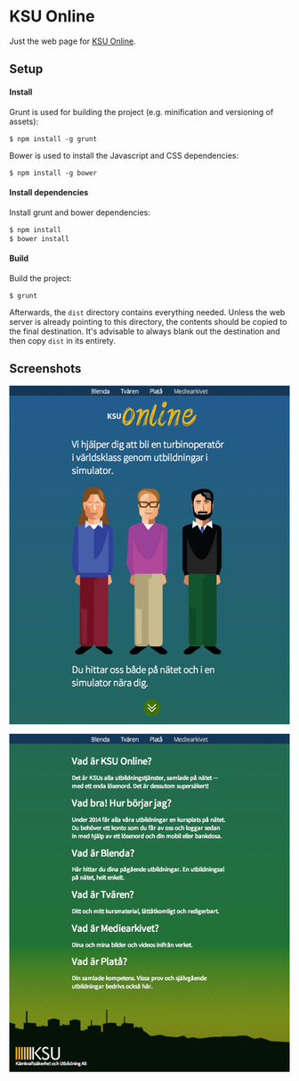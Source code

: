 KSU Online
==========
Just the web page for [KSU Online](http://ksuonline.se).

Setup
-----
#### Install
Grunt is used for building the project (e.g. minification and versioning
of assets):

    $ npm install -g grunt

Bower is used to install the Javascript and CSS dependencies:

    $ npm install -g bower

#### Install dependencies
Install grunt and bower dependencies:

    $ npm install
    $ bower install

#### Build
Build the project:

    $ grunt

Afterwards, the `dist` directory contains everything needed. Unless the web
server is already pointing to this directory, the contents should be copied
to the final destination. It's advisable to always blank out the destination
and then copy `dist` in its entirety.

Screenshots
-----------
![First page](https://raw.githubusercontent.com/lemonad/ksu-online/master/images/screenshot1.png)

![Second page](https://raw.githubusercontent.com/lemonad/ksu-online/master/images/screenshot2.png)


